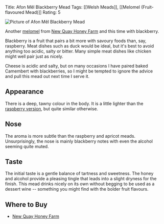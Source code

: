 Title: Afon Mêl Blackberry Mead
Tags: [[Welsh Meads]], [[Melomel (Fruit-flavoured Mead)]]
Rating: 5

![Picture of Afon Mêl Blackberry Mead](https://www.thehoneyfarm.co.uk/cms/catalog/21_0.jpg)

Another [melomel](/melomel-fruit-flavoured-mead/)
from [New Quay Honey Farm](/new-quay-honey-farm/) and this time with
blackberry.

Blackberry is a fruit that pairs a bit more with savoury foods than,
say, raspberry. Meat dishes such as duck would be ideal, but it's best to avoid anything too acidic, salty or bitter. Many simple meat dishes like chicken might well pair just as nicely.

Cheese is acidic and salty, but on many occasions I have paired baked
Camembert with blackberries, so I might be tempted to ignore the
advice and pull this mead out next time I serve it.

## Appearance

There is a deep, tawny colour in the body. It is a little lighter than the [raspberry version](/new-quay-honey-farm-afon-mel-raspberry-mead/), but quite similar otherwise.

## Nose

The aroma is more subtle than the raspberry and apricot
meads. Unsurprisingly, the nose is mainly blackberry notes with even
the alcohol seeming quite muted.

## Taste

The initial taste is a gentle balance of tartness and sweetness. The
honey and alcohol provide a pleasing tingle that leads into a slight
dryness for the finish. This mead drinks nicely on its own without
begging to be used as a dessert wine -- something you might find with
the bolder fruit flavours.

## Where to Buy

* [New Quay Honey Farm](http://www.thehoneyfarm.co.uk/catalog_view.php?id=21)
